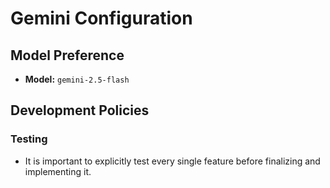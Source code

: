 # Gemini Configuration

## Model Preference

-   **Model:** `gemini-2.5-flash`

## Development Policies

### Testing

-   It is important to explicitly test every single feature before finalizing and implementing it.
